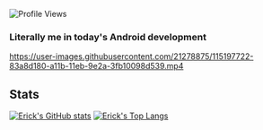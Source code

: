 ![Profile Views](https://komarev.com/ghpvc/?username=ErickSumargo)

### Literally me in today's Android development
https://user-images.githubusercontent.com/21278875/115197722-83a8d180-a11b-11eb-9e2a-3fb10098d539.mp4

## Stats
[![Erick's GitHub stats](https://github-readme-stats.vercel.app/api?username=ErickSumargo)](https://github.com/ErickSumargo/github-readme-stats)
[![Erick's Top Langs](https://github-readme-stats.vercel.app/api/top-langs/?username=ErickSumargo&layout=compact)](https://github.com/ErickSumargo/github-readme-stats)
